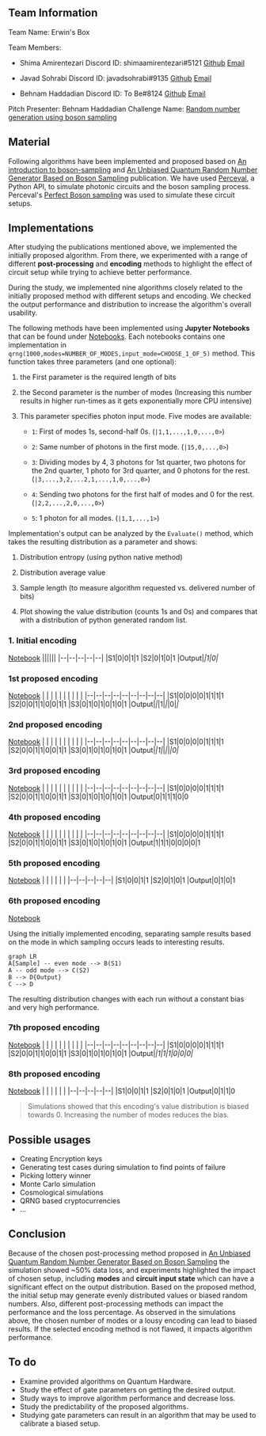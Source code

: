 ## Team Information
Team Name: Erwin's Box

Team Members:
- Shima Amirentezari Discord ID: shimaamirentezari#5121 [Github](https://github.com/QIShima) [Email](mailto:entezari.phy@gmail.com)

- Javad Sohrabi Discord ID: javadsohrabi#9135 [Github](https://github.com/javadsohrabi) [Email](mailto:javat.sohrabi@gmail.com)

- Behnam Haddadian Discord ID: To Be#8124 [Github](https://github.com/Behnam-H) [Email](mailto:behnam.h1@gmail.com)

Pitch Presenter: Behnam Haddadian
Challenge Name: [Random number generation using boson sampling](https://github.com/womanium-quantum/Random-number-generation-using-boson-sampling---ORCA-Computing)

## Material

Following algorithms have been implemented and proposed based on [An introduction to boson-sampling](https://arxiv.org/abs/1406.6767) and [An Unbiased Quantum Random Number Generator Based on Boson Sampling](https://arxiv.org/abs/2206.02292) publication.
We have used [Perceval](https://perceval.quandela.net/docs/), a Python API, to simulate photonic circuits and the boson sampling process.
Perceval's [Perfect Boson sampling](https://perceval.quandela.net/docs/notebooks/Boson%20Sampling.html#Perfect-Boson-sampling) was used to simulate these circuit setups.

## Implementations

After studying the publications mentioned above, we implemented the initially proposed algorithm. From there, we experimented with a range of different **post-processing** and **encoding** methods to highlight the effect of circuit setup while trying to achieve better performance.

During the study, we implemented nine algorithms closely related to the initially proposed method with different setups and encoding. We checked the output performance and distribution to increase the algorithm's overall usability.

The following methods have been implemented using **Jupyter Notebooks** that can be found under [Notebooks](https://github.com/Behnam-H/Random-number-generation-using-boson-sampling---ORCA-Computing/notebooks). Each notebooks contains one implementation in ```qrng(1000,modes=NUMBER_OF_MODES,input_mode=CHOOSE_1_OF_5)``` method. This function takes three parameters (and one optional):
1. the First parameter is the required length of bits
2. the Second parameter is the number of modes (Increasing this number results in higher run-times as it gets exponentially more CPU intensive)
3. This parameter specifies photon input mode. Five modes are available:

    - ```1```: First of modes 1s, second-half 0s. (```|1,1,...,1,0,...,0>```)

    - ```2```: Same number of photons in the first mode. (```|15,0,...,0>```)

    - ```3```: Dividing modes by 4, 3 photons for 1st quarter, two photons for the 2nd quarter, 1 photo for 3rd quarter, and 0 photons for the rest. (```|3,...,3,2,...2,1,...,1,0,...,0>```)

    - ```4```: Sending two photons for the first half of modes and 0 for the rest. (```|2,2,...,2,0,...,0>```)

    - ```5```: 1 photon for all modes. (```|1,1,...,1>```)

Implementation's output can be analyzed by the ```Evaluate()``` method, which takes the resulting distribution as a parameter and shows:

1. Distribution entropy (using python native method)

2. Distribution average value

3. Sample length (to measure algorithm requested vs. delivered number of bits)

4. Plot showing the value distribution (counts 1s and 0s) and compares that with a distribution of python generated random list.

### 1. Initial encoding
[Notebook](https://github.com/Behnam-H/Random-number-generation-using-boson-sampling---ORCA-Computing/notebooks/initial%20method.ipynb)
||||||
|--|--|--|--|--|
|S1|0|0|1|1
|S2|0|1|0|1
|Output|*|1|0|*

### 1st proposed encoding
[Notebook](https://github.com/Behnam-H/Random-number-generation-using-boson-sampling---ORCA-Computing/notebooks/1st%20method.ipynb)
| | | | | | | | | |
|--|--|--|--|--|--|--|--|--|
|S1|0|0|0|0|1|1|1|1
|S2|0|0|1|1|0|0|1|1
|S3|0|1|0|1|0|1|0|1
|Output|*|*|1|*|*|0|*|*

### 2nd proposed encoding
[Notebook](https://github.com/Behnam-H/Random-number-generation-using-boson-sampling---ORCA-Computing/notebooks/2nd%20method.ipynb)
| | | | | | | | | |
|--|--|--|--|--|--|--|--|--|
|S1|0|0|0|0|1|1|1|1
|S2|0|0|1|1|0|0|1|1
|S3|0|1|0|1|0|1|0|1
|Output|*|1|*|*|*|*|0|*

### 3rd proposed encoding
[Notebook](https://github.com/Behnam-H/Random-number-generation-using-boson-sampling---ORCA-Computing/notebooks/3rd%20method.ipynb)
| | | | | | | | | |
|--|--|--|--|--|--|--|--|--|
|S1|0|0|0|0|1|1|1|1
|S2|0|0|1|1|0|0|1|1
|S3|0|1|0|1|0|1|0|1
|Output|0|1|1|1|0|0

### 4th proposed encoding
[Notebook](https://github.com/Behnam-H/Random-number-generation-using-boson-sampling---ORCA-Computing/notebooks/4th%20method.ipynb)
| | | | | | | | | |
|--|--|--|--|--|--|--|--|--|
|S1|0|0|0|0|1|1|1|1
|S2|0|0|1|1|0|0|1|1
|S3|0|1|0|1|0|1|0|1
|Output|1|1|1|0|0|0|0|1

### 5th proposed encoding
[Notebook](https://github.com/Behnam-H/Random-number-generation-using-boson-sampling---ORCA-Computing/notebooks/5th%20method.ipynb)
| | | | | |
|--|--|--|--|--|
|S1|0|0|1|1
|S2|0|1|0|1
|Output|0|1|0|1

### 6th proposed encoding
[Notebook](https://github.com/Behnam-H/Random-number-generation-using-boson-sampling---ORCA-Computing/notebooks/6th%20method.ipynb)

Using the initially implemented encoding, separating sample results based on the mode in which sampling occurs leads to interesting results.

```mermaid
graph LR
A[Sample] -- even mode --> B(S1)
A -- odd mode --> C(S2)
B --> D{Output}
C --> D
```
The resulting distribution changes with each run without a constant bias and very high performance.

### 7th proposed encoding
[Notebook](https://github.com/Behnam-H/Random-number-generation-using-boson-sampling---ORCA-Computing/notebooks/7th%20method.ipynb)
| | | | | | | | | |
|--|--|--|--|--|--|--|--|--|
|S1|0|0|0|0|1|1|1|1
|S2|0|0|1|1|0|0|1|1
|S3|0|1|0|1|0|1|0|1
|Output|*|1|1|1|0|0|0|*

### 8th proposed encoding
[Notebook](https://github.com/Behnam-H/Random-number-generation-using-boson-sampling---ORCA-Computing/notebooks/8th%20method.ipynb)
| | | | | |
|--|--|--|--|--|
|S1|0|0|1|1
|S2|0|1|0|1
|Output|0|1|1|0

> Simulations showed that this encoding's value distribution is biased towards 0.
> Increasing the number of modes reduces the bias.

## Possible usages
- Creating Encryption keys
- Generating test cases during simulation to find points of failure
- Picking lottery winner
- Monte Carlo simulation
- Cosmological simulations
- QRNG based cryptocurrencies
- ...

## Conclusion

Because of the chosen post-processing method proposed in [An Unbiased Quantum Random Number Generator Based on Boson Sampling](https://arxiv.org/abs/2206.02292) the simulation showed ~50% data loss, and experiments highlighted the impact of chosen setup, including **modes** and **circuit input state** which can have a significant effect on the output distribution.
Based on the proposed method, the initial setup may generate evenly distributed values or biased random numbers. Also, different post-processing methods can impact the performance and the loss percentage.
As observed in the simulations above, the chosen number of modes or a lousy encoding can lead to biased results. If the selected encoding method is not flawed, it impacts algorithm performance.

## To do

- Examine provided algorithms on Quantum Hardware.
- Study the effect of gate parameters on getting the desired output.
- Study ways to improve algorithm performance and decrease loss.
- Study the predictability of the proposed algorithms.
- Studying gate parameters can result in an algorithm that may be used to calibrate a biased setup.